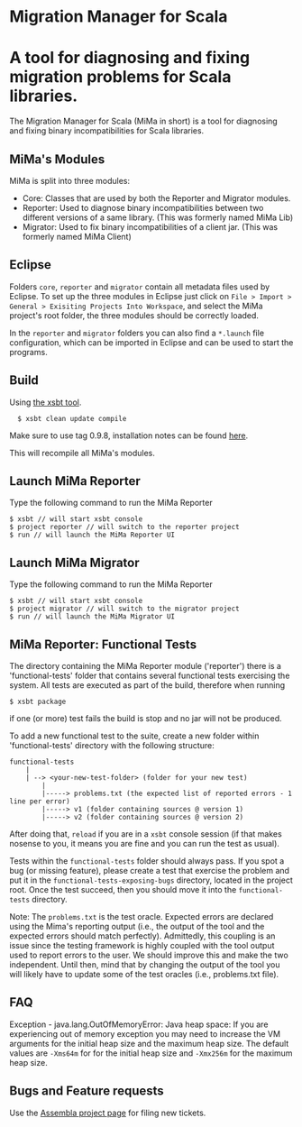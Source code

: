 Migration Manager for Scala
==============

A tool for diagnosing and fixing migration problems for Scala libraries.
=======
The Migration Manager for Scala (MiMa in short) is a tool for diagnosing and fixing binary incompatibilities for Scala libraries.

MiMa's Modules
-------

MiMa is split into three modules: 

- Core: Classes that are used by both the Reporter and Migrator modules.
- Reporter:  Used to diagnose binary incompatibilities between two different versions of a same library. (This was formerly named MiMa Lib)
- Migrator: Used to fix binary incompatibilities of a client jar. (This was formerly named MiMa Client)

Eclipse
-------

Folders `core`, `reporter` and `migrator` contain all metadata files used by Eclipse. To set up the three modules in Eclipse just click on `File > Import > General > Exisiting Projects Into Workspace`, and select the MiMa project's root folder, the three modules should be correctly loaded.

In the `reporter` and `migrator` folders you can also find a `*.launch` file configuration, which can be imported in Eclipse and can be used to start the programs.


Build
-------

Using [the xsbt tool][xsbt]. 

      $ xsbt clean update compile


Make sure to use tag 0.9.8, installation notes can be found [here][xsbt].

[xsbt]: https://github.com/harrah/xsbt/tree/0.9

This will recompile all MiMa's modules.


Launch MiMa Reporter
-------
Type the following command to run the MiMa Reporter

	$ xsbt // will start xsbt console
	$ project reporter // will switch to the reporter project
	$ run // will launch the MiMa Reporter UI

Launch MiMa Migrator
-------
Type the following command to run the MiMa Reporter

	$ xsbt // will start xsbt console
	$ project migrator // will switch to the migrator project
	$ run // will launch the MiMa Migrator UI


MiMa Reporter: Functional Tests
-------

The directory containing the MiMa Reporter module ('reporter') there is a 'functional-tests' folder that contains several functional tests exercising the system. All tests are executed as part of the build, therefore when running

	$ xsbt package

if one (or more) test fails the build is stop and no jar will not be produced.

To add a new functional test to the suite, create a new folder within 'functional-tests' directory with the following structure:

	functional-tests
	    |
	    | --> <your-new-test-folder> (folder for your new test)
			|
			|-----> problems.txt (the expected list of reported errors - 1 line per error)
			|-----> v1 (folder containing sources @ version 1)
			|-----> v2 (folder containing sources @ version 2)

After doing that, `reload` if you are in a `xsbt` console session (if that makes nosense to you, it means you are fine and you can run the test as usual).

Tests within the `functional-tests` folder should always pass. If you spot a bug (or missing feature), please create a test that exercise the problem and put it in the `functional-tests-exposing-bugs` directory, located in the project root. Once the test succeed, then you should move it into the `functional-tests` directory.

Note: The `problems.txt` is the test oracle. Expected errors are declared using the Mima's reporting output (i.e., the output of the tool and the expected errors should match perfectly). Admittedly, this coupling is an issue since the testing framework is highly coupled with the tool output used to report errors to the user. We should improve this and make the two independent. Until then, mind that by changing the output of the tool you will likely have to update some of the test oracles (i.e., problems.txt file).

FAQ
-------

Exception - java.lang.OutOfMemoryError: Java heap space: If you are experiencing out of memory exception you may need to increase the VM arguments for the initial heap size and the maximum heap size. The default values are `-Xms64m` for for the initial heap size and `-Xmx256m` for the maximum heap size.

Bugs and Feature requests
-------

Use the [Assembla project page][mima-assembla] for filing new tickets.

[mima-assembla]: https://www.assembla.com/spaces/mima/tickets
